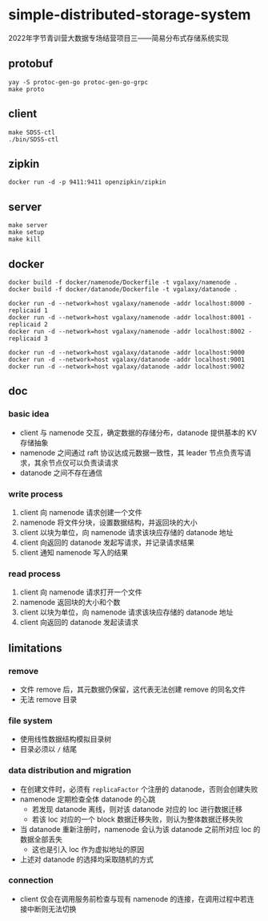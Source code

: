 # simple-distributed-storage-system

2022年字节青训营大数据专场结营项目三——简易分布式存储系统实现

## protobuf

```
yay -S protoc-gen-go protoc-gen-go-grpc
make proto
```

## client

```
make SDSS-ctl
./bin/SDSS-ctl
```

## zipkin

```
docker run -d -p 9411:9411 openzipkin/zipkin
```

## server

```
make server
make setup
make kill
```

## docker

```
docker build -f docker/namenode/Dockerfile -t vgalaxy/namenode .
docker build -f docker/datanode/Dockerfile -t vgalaxy/datanode .

docker run -d --network=host vgalaxy/namenode -addr localhost:8000 -replicaid 1
docker run -d --network=host vgalaxy/namenode -addr localhost:8001 -replicaid 2
docker run -d --network=host vgalaxy/namenode -addr localhost:8002 -replicaid 3

docker run -d --network=host vgalaxy/datanode -addr localhost:9000
docker run -d --network=host vgalaxy/datanode -addr localhost:9001
docker run -d --network=host vgalaxy/datanode -addr localhost:9002
```

## doc

### basic idea

- client 与 namenode 交互，确定数据的存储分布，datanode 提供基本的 KV 存储抽象
- namenode 之间通过 raft 协议达成元数据一致性，其 leader 节点负责写请求，其余节点仅可以负责读请求
- datanode 之间不存在通信

### write process

1. client 向 namenode 请求创建一个文件
2. namenode 将文件分块，设置数据结构，并返回块的大小
3. client 以块为单位，向 namenode 请求该块应存储的 datanode 地址
4. client 向返回的 datanode 发起写请求，并记录请求结果
5. client 通知 namenode 写入的结果

### read process

1. client 向 namenode 请求打开一个文件
2. namenode 返回块的大小和个数
3. client 以块为单位，向 namenode 请求该块应存储的 datanode 地址
4. client 向返回的 datanode 发起读请求

## limitations

### remove

- 文件 remove 后，其元数据仍保留，这代表无法创建 remove 的同名文件
- 无法 remove 目录

### file system

- 使用线性数据结构模拟目录树
- 目录必须以 `/` 结尾

### data distribution and migration

- 在创建文件时，必须有 `replicaFactor` 个注册的 datanode，否则会创建失败
- namenode 定期检查全体 datanode 的心跳
  - 若发现 datanode 离线，则对该 datanode 对应的 loc 进行数据迁移
  - 若该 loc 对应的一个 block 数据迁移失败，则认为整体数据迁移失败
- 当 datanode 重新注册时，namenode 会认为该 datanode 之前所对应 loc 的数据全部丢失
  - 这也是引入 loc 作为虚拟地址的原因
- 上述对 datanode 的选择均采取随机的方式

### connection

- client 仅会在调用服务前检查与现有 namenode 的连接，在调用过程中若连接中断则无法切换